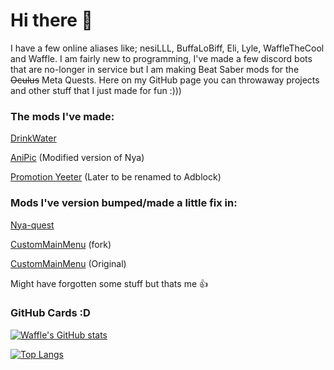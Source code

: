 # Hi there 👋

I have a few online aliases like; nesiLLL, BuffaLoBiff, Eli, Lyle, WaffleTheCool and Waffle. I am fairly new to programming, I've made a few discord bots that are no-longer in service but I am making Beat Saber mods for the ~~Oculus~~ Meta Quests. Here on my GitHub page you can throwaway projects and other stuff that I just made for fun :)))

### The mods I've made:

[DrinkWater](https://www.github.com/WaffleTheCool/DrinkWater)

[AniPic](https://www.github.com/WaffleTheCool/AniPic) (Modified version of Nya)

[Promotion Yeeter](https://www.github.com/WaffleTheCool/PromotionYeeter) (Later to be renamed to Adblock)

### Mods I've version bumped/made a little fix in:

[Nya-quest](https://www.github.com/Futuremappermydud/nya-quest)

[CustomMainMenu](https://www.github.com/WaffleTheCool/CustomMainMenu) (fork)

[CustomMainMenu](https://www.github.com/77Z/CustomMainMenu) (Original)


Might have forgotten some stuff but thats me 👍

### GitHub Cards :D

[![Waffle's GitHub stats](https://github-readme-stats.vercel.app/api?username=WaffleTheCool&show_icons=true&layout=compact&theme=dark)](https://github.com/stuyy)

[![Top Langs](https://github-readme-stats.vercel.app/api/top-langs/?username=WaffleTheCool&layout=compact&theme=dark)](https://github.com/WaffleTheCool)

<!--
**WaffleTheCool/WaffleTheCool** is a ✨ _special_ ✨ repository because its `README.md` (this file) appears on your GitHub profile.

Here are some ideas to get you started:

- 🔭 I’m currently working on ...
- 🌱 I’m currently learning ...
- 👯 I’m looking to collaborate on ...
- 🤔 I’m looking for help with ...
- 💬 Ask me about ...
- 📫 How to reach me: ...
- 😄 Pronouns: ...
- ⚡ Fun fact: ...
-->
